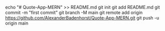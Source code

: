 echo "# Quote-App-MERN" >> README.md
git init
git add README.md
git commit -m "first commit"
git branch -M main
git remote add origin https://github.com/AlexanderBadenhorst/Quote-App-MERN.git
git push -u origin main